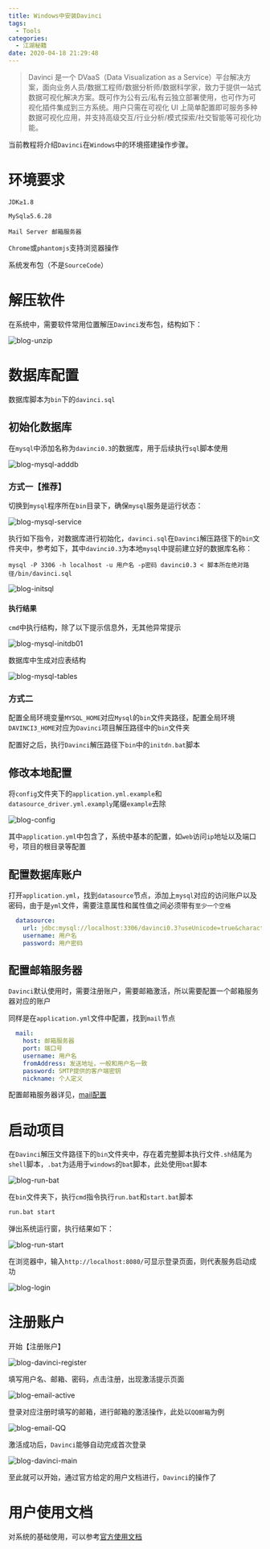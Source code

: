 ```yaml
---
title: Windows中安装Davinci
tags:
  - Tools
categories:
  - 江湖秘籍
date: 2020-04-18 21:29:48
---
```



>Davinci 是一个 DVaaS（Data Visualization as a Service）平台解决方案，面向业务人员/数据工程师/数据分析师/数据科学家，致力于提供一站式数据可视化解决方案。既可作为公有云/私有云独立部署使用，也可作为可视化插件集成到三方系统。用户只需在可视化 UI 上简单配置即可服务多种数据可视化应用，并支持高级交互/行业分析/模式探索/社交智能等可视化功能。

<!--more-->

当前教程将介绍`Davinci`在`Windows`中的环境搭建操作步骤。

# 环境要求

`JDK≥1.8`

`MySql≥5.6.28`

`Mail Server 邮箱服务器`

`Chrome`或`phantomjs`支持浏览器操作

系统发布包（不是`SourceCode`）

# 解压软件

在系统中，需要软件常用位置解压`Davinci`发布包，结构如下：

![blog-unzip](https://file.budbud.cn/ggcyblog/blog-davinci-setup/blog-unzip.png)

# 数据库配置

数据库脚本为`bin`下的`davinci.sql`

## 初始化数据库

在`mysql`中添加名称为`davinci0.3`的数据库，用于后续执行`sql`脚本使用

![blog-mysql-adddb](https://file.budbud.cn/ggcyblog/blog-davinci-setup/blog-mysql-adddb.png)

### 方式一【推荐】

切换到`mysql`程序所在`bin`目录下，确保`mysql`服务是运行状态：

![blog-mysql-service](https://file.budbud.cn/ggcyblog/blog-davinci-setup/blog-mysql-service.png)

执行如下指令，对数据库进行初始化，`davinci.sql`在`Davinci`解压路径下的`bin`文件夹中，参考如下，其中`davinci0.3`为本地`mysql`中提前建立好的数据库名称：

```
mysql -P 3306 -h localhost -u 用户名 -p密码 davinci0.3 < 脚本所在绝对路径/bin/davinci.sql
```

![blog-initsql](https://file.budbud.cn/ggcyblog/blog-davinci-setup/blog-initsql.png)

#### 执行结果

`cmd`中执行结构，除了以下提示信息外，无其他异常提示

![blog-mysql-initdb01](https://file.budbud.cn/ggcyblog/blog-davinci-setup/blog-mysql-initdb01.png)

数据库中生成对应表结构

![blog-mysql-tables](https://file.budbud.cn/ggcyblog/blog-davinci-setup/blog-mysql-tables.png)

### 方式二

配置全局环境变量`MYSQL_HOME`对应`Mysql`的`bin`文件夹路径，配置全局环境`DAVINCI3_HOME`对应为`Davinci`项目解压路径中的`bin`文件夹

配置好之后，执行`Davinci`解压路径下`bin`中的`initdn.bat`脚本

## 修改本地配置

将`config`文件夹下的`application.yml.example`和`datasource_driver.yml.examply`尾缀`example`去除

![blog-config](https://file.budbud.cn/ggcyblog/blog-davinci-setup/blog-config.png)

其中`application.yml`中包含了，系统中基本的配置，如`web`访问`ip`地址以及端口号，项目的根目录等配置

## 配置数据库账户

打开`application.yml`，找到`datasource`节点，添加上`mysql`对应的访问账户以及密码，由于是`yml`文件，需要注意属性和属性值之间必须带有`至少一个空格`

```yaml
  datasource:
    url: jdbc:mysql://localhost:3306/davinci0.3?useUnicode=true&characterEncoding=UTF-8&zeroDateTimeBehavior=convertToNull&allowMultiQueries=true
    username: 用户名
    password: 用户密码
```

## 配置邮箱服务器

`Davinci`默认使用时，需要注册账户，需要邮箱激活，所以需要配置一个邮箱服务器对应的账户

同样是在`application.yml`文件中配置，找到`mail`节点

```yaml
  mail:
    host: 邮箱服务器
    port: 端口号
    username: 用户名
    fromAddress: 发送地址，一般和用户名一致
    password: SMTP提供的客户端密钥
    nickname: 个人定义
```

配置邮箱服务器详见，[mail配置](https://edp963.github.io/davinci/docs/zh/1.1-deployment#243-mail-配置)

# 启动项目

在`Davinci`解压文件路径下的`bin`文件夹中，存在着完整脚本执行文件`.sh`结尾为`shell`脚本，`.bat`为适用于`windows`的`bat`脚本，此处使用`bat`脚本

![blog-run-bat](https://file.budbud.cn/ggcyblog/blog-davinci-setup/blog-run-bat.png)

在`bin`文件夹下，执行`cmd`指令执行`run.bat`和`start.bat`脚本

```bash
run.bat start
```

弹出系统运行窗，执行结果如下：

![blog-run-start](https://file.budbud.cn/ggcyblog/blog-davinci-setup/blog-run-start.png)

在浏览器中，输入`http://localhost:8080/`可显示登录页面，则代表服务启动成功

![blog-login](https://file.budbud.cn/ggcyblog/blog-davinci-setup/blog-login.png)

# 注册账户

开始【注册账户】

![blog-davinci-register](https://file.budbud.cn/ggcyblog/blog-davinci-setup/blog-davinci-register.png)

填写用户名、邮箱、密码，点击注册，出现激活提示页面

![blog-email-active](https://file.budbud.cn/ggcyblog/blog-davinci-setup/blog-email-active.png)

登录对应注册时填写的邮箱，进行邮箱的激活操作，此处以`QQ邮箱`为例

![blog-email-QQ](https://file.budbud.cn/ggcyblog/blog-davinci-setup/blog-email-QQ.png)

激活成功后，`Davinci`能够自动完成首次登录

![blog-davinci-main](https://file.budbud.cn/ggcyblog/blog-davinci-setup/blog-davinci-main.png)

至此就可以开始，通过官方给定的用户文档进行，`Davinci`的操作了

# 用户使用文档

对系统的基础使用，可以参考[官方使用文档](https://edp963.github.io/davinci/docs/zh/1.1-deployment)

